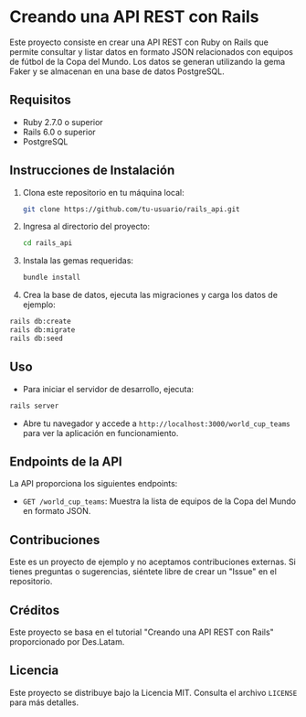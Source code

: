 # Creando una API REST con Rails

Este proyecto consiste en crear una API REST con Ruby on Rails que permite consultar y listar datos en formato JSON relacionados con equipos de fútbol de la Copa del Mundo. Los datos se generan utilizando la gema Faker y se almacenan en una base de datos PostgreSQL.

## Requisitos

- Ruby 2.7.0 o superior
- Rails 6.0 o superior
- PostgreSQL

## Instrucciones de Instalación

1. Clona este repositorio en tu máquina local:

    ```bash
    git clone https://github.com/tu-usuario/rails_api.git
    ```

2. Ingresa al directorio del proyecto:

    ```bash
    cd rails_api
    ```

3. Instala las gemas requeridas:

    ```bash
    bundle install
    ```

4. Crea la base de datos, ejecuta las migraciones y carga los datos de ejemplo:

```bash
rails db:create
rails db:migrate
rails db:seed
```

## Uso

- Para iniciar el servidor de desarrollo, ejecuta:

```bash
rails server
```

- Abre tu navegador y accede a `http://localhost:3000/world_cup_teams` para ver la aplicación en funcionamiento.

## Endpoints de la API

La API proporciona los siguientes endpoints:

- `GET /world_cup_teams`: Muestra la lista de equipos de la Copa del Mundo en formato JSON.

## Contribuciones

Este es un proyecto de ejemplo y no aceptamos contribuciones externas. Si tienes preguntas o sugerencias, siéntete libre de crear un "Issue" en el repositorio.

## Créditos

Este proyecto se basa en el tutorial "Creando una API REST con Rails" proporcionado por Des.Latam.
## Licencia

Este proyecto se distribuye bajo la Licencia MIT. Consulta el archivo `LICENSE` para más detalles.

